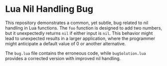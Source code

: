 # Lua Nil Handling Bug

This repository demonstrates a common, yet subtle, bug related to nil handling in Lua functions. The `foo` function is designed to add two numbers, but it unexpectedly returns `nil` if either input is `nil`. This behavior might lead to unexpected results in a larger application, where the programmer might anticipate a default value of 0 or another alternative.

The `bug.lua` file contains the erroneous code, while `bugSolution.lua` provides a corrected version with improved nil handling.